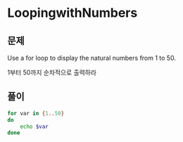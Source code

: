# LoopingwithNumbers

## 문제

Use a for loop to display the natural numbers from 1 to 50.

1부터 50까지 순차적으로 출력하라

## 풀이

```sh
for var in {1..50}
do
    echo $var
done
```
